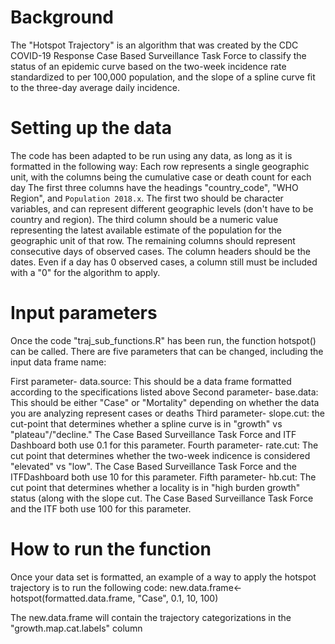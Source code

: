 # Background
The "Hotspot Trajectory" is an algorithm that was created by the CDC COVID-19 Response Case Based Surveillance Task Force to classify the status of an epidemic curve 
based on the two-week incidence rate standardized to per 100,000 population, and the slope of a spline curve fit to the three-day average daily incidence.

# Setting up the data
The code has been adapted to be run using any data, as long as it is formatted in the following way:
Each row represents a single geographic unit, with the columns being the cumulative case or death count for each day
The first three columns have the headings "country_code", "WHO Region", and `Population 2018.x`. The first two should be character variables, and can represent different
geographic levels (don't have to be country and region). The third column should be a numeric value representing the latest available estimate of the population for the 
geographic unit of that row.
The remaining columns should represent consecutive days of observed cases. The column headers should be the dates. Even if a day has 0 observed cases, a column still 
must be included with a "0" for the algorithm to apply.

# Input parameters
Once the code "traj_sub_functions.R" has been run, the function hotspot() can be called. There are five parameters that can be changed, including the input data frame name:

First parameter-   data.source:   This should be a data frame formatted according to the specifications listed above
Second parameter-  base.data:     This should be either "Case" or "Mortality" depending on whether the data you are analyzing represent cases or deaths
Third parameter-   slope.cut:     the cut-point that determines whether a spline curve is in "growth" vs "plateau"/"decline." The Case Based Surveillance Task Force
                                  and ITF Dashboard both use 0.1 for this parameter.
Fourth parameter-  rate.cut:      The cut point that determines whether the two-week indicence is considered "elevated" vs "low". The Case Based Surveillance Task Force
                                  and the ITFDashboard both use 10 for this parameter.
Fifth parameter-   hb.cut:        The cut point that determines whether a locality is in "high burden growth" status (along with the slope cut. The Case Based Surveillance 
                                  Task Force and the ITF both use 100 for this parameter.

# How to run the function
Once your data set is formatted, an example of a way to apply the hotspot trajectory is to run the following code:
new.data.frame<- hotspot(formatted.data.frame, "Case", 0.1, 10, 100)

The new.data.frame will contain the trajectory categorizations in the "growth.map.cat.labels" column
